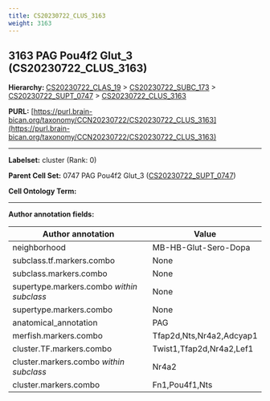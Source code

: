 ```yaml
---
title: CS20230722_CLUS_3163
weight: 3163
---
```

## 3163 PAG Pou4f2 Glut_3 (CS20230722_CLUS_3163)
<b>Hierarchy: </b>
[CS20230722_CLAS_19](../CS20230722_CLAS_19) >
[CS20230722_SUBC_173](../CS20230722_SUBC_173) >
[CS20230722_SUPT_0747](../CS20230722_SUPT_0747) >
[CS20230722_CLUS_3163](../CS20230722_CLUS_3163)

**PURL:** [https://purl.brain-bican.org/taxonomy/CCN20230722/CS20230722_CLUS_3163](https://purl.brain-bican.org/taxonomy/CCN20230722/CS20230722_CLUS_3163)

---


**Labelset:** cluster (Rank: 0)

**Parent Cell Set:** 0747 PAG Pou4f2 Glut_3 ([CS20230722_SUPT_0747](../CS20230722_SUPT_0747))



**Cell Ontology Term:** 

[MARKER GENES.]: #


---

[TRANSFERRED ANNOTATIONS.]: #


[AUTHOR ANNOTATION FIELDS.]: #


**Author annotation fields:**

| Author annotation | Value |
|-------------------|-------|
|neighborhood|MB-HB-Glut-Sero-Dopa|
|subclass.tf.markers.combo|None|
|subclass.markers.combo|None|
|supertype.markers.combo _within subclass_|None|
|supertype.markers.combo|None|
|anatomical_annotation|PAG|
|merfish.markers.combo|Tfap2d,Nts,Nr4a2,Adcyap1|
|cluster.TF.markers.combo|Twist1,Tfap2d,Nr4a2,Lef1|
|cluster.markers.combo _within subclass_|Nr4a2|
|cluster.markers.combo|Fn1,Pou4f1,Nts|

